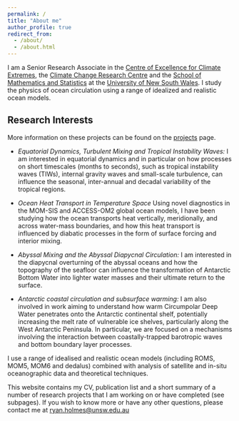 ```yaml
---
permalink: /
title: "About me"
author_profile: true
redirect_from: 
  - /about/
  - /about.html
---
```


I am a Senior Research Associate in the [Centre of Excellence for
Climate Extremes](http://climateextremes.org.au/), the [Climate Change
Research Centre](http://www.ccrc.unsw.edu.au/) and the [School of
Mathematics and
Statistics](https://www.maths.unsw.edu.au/about/applied-mathematics)
at the [University of New South Wales](https://www.unsw.edu.au/). I
study the physics of ocean circulation using a range of idealized and
realistic ocean models.

## Research Interests

More information on these projects can be found on the
[projects](/projects/) page.

* _Equatorial Dynamics, Turbulent Mixing and Tropical Instability
Waves:_ I am interested in equatorial dynamics and in particular on
how processes on short timescales (months to seconds), such as
tropical instability waves (TIWs), internal gravity waves and
small-scale turbulence, can influence the seasonal, inter-annual and
decadal variability of the tropical regions.

* _Ocean Heat Transport in Temperature Space_ Using novel diagnostics
in the MOM-SIS and ACCESS-OM2 global ocean models, I have been
studying how the ocean transports heat vertically, meridionally, and
across water-mass boundaries, and how this heat transport is
influenced by diabatic processes in the form of surface forcing and
interior mixing.

* _Abyssal Mixing and the Abyssal Diapycnal Circulation:_ I am
interested in the diapycnal overturning of the abyssal oceans and how
the topography of the seafloor can influence the transformation of
Antarctic Bottom Water into lighter water masses and their ultimate
return to the surface.

* _Antarctic coastal circulation and subsurface warming:_ I am also
involved in work aiming to understand how warm Circumpolar Deep Water
penetrates onto the Antarctic continental shelf, potentially
increasing the melt rate of vulnerable ice shelves, particularly along
the West Antarctic Peninsula. In particular, we are focused on a
mechanisms involving the interaction between coastally-trapped
barotropic waves and bottom boundary layer processes.

I use a range of idealised and realistic ocean models (including ROMS,
MOM5, MOM6 and dedalus) combined with analysis of satellite and
in-situ oceanographic data and theoretical techniques.

This website contains my CV, publication list and a short summary of a
number of research projects that I am working on or have completed
(see subpages). If you wish to know more or have any other questions,
please contact me at ryan.holmes@unsw.edu.au

